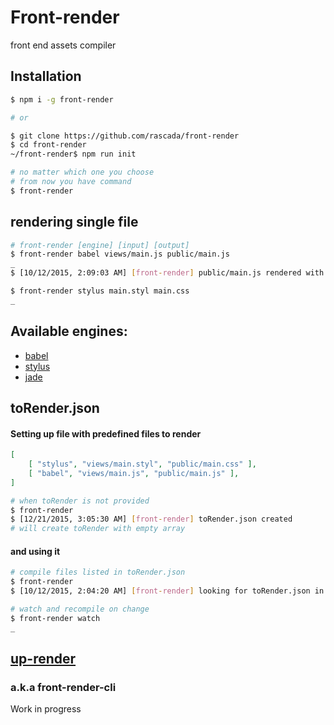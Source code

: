 # Front-render
front end assets compiler

## Installation

```sh
$ npm i -g front-render
```
```sh
# or
```
```sh
$ git clone https://github.com/rascada/front-render
$ cd front-render
~/front-render$ npm run init
```

```sh
# no matter which one you choose
# from now you have command
$ front-render
```

## rendering single file

```sh
# front-render [engine] [input] [output]
$ front-render babel views/main.js public/main.js
_
$ [10/12/2015, 2:09:03 AM] [front-render] public/main.js rendered with 'babel'

$ front-render stylus main.styl main.css
_
```

## Available engines:
- [babel](https://babeljs.io/)
- [stylus](https://learnboost.github.io/stylus/)
- [jade](http://jade-lang.com/)

## toRender.json

#### Setting up file with predefined files to render

```json
[
    [ "stylus", "views/main.styl", "public/main.css" ],
	[ "babel", "views/main.js", "public/main.js" ],
]
```
```sh
# when toRender is not provided
$ front-render
$ [12/21/2015, 3:05:30 AM] [front-render] toRender.json created
# will create toRender with empty array
```

#### and using it

```sh
# compile files listed in toRender.json
$ front-render
$ [10/12/2015, 2:04:20 AM] [front-render] looking for toRender.json in working directory
```
```sh
# watch and recompile on change
$ front-render watch
_
```

## [up-render](https://github.com/rascada/up-render)
### a.k.a front-render-cli
Work in progress
